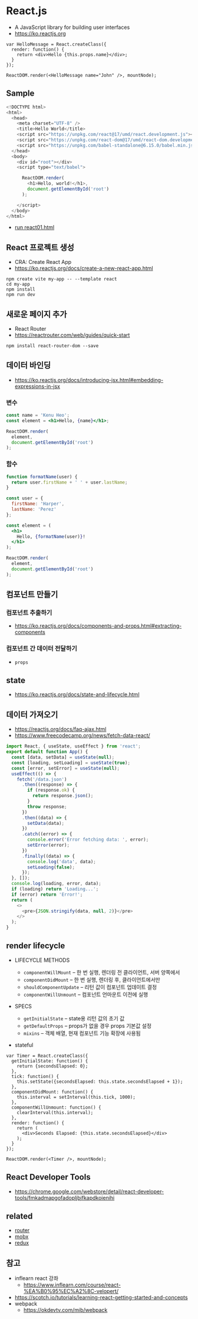 # React.js
- A JavaScript library for building user interfaces
- https://ko.reactjs.org

```
var HelloMessage = React.createClass({
  render: function() {
    return <div>Hello {this.props.name}</div>;
  }
});

ReactDOM.render(<HelloMessage name="John" />, mountNode);
```

## Sample
```javascript
<!DOCTYPE html>
<html>
  <head>
    <meta charset="UTF-8" />
    <title>Hello World</title>
    <script src="https://unpkg.com/react@17/umd/react.development.js"></script>
    <script src="https://unpkg.com/react-dom@17/umd/react-dom.development.js"></script>
    <script src="https://unpkg.com/babel-standalone@6.15.0/babel.min.js"></script>
  </head>
  <body>
    <div id="root"></div>
    <script type="text/babel">

      ReactDOM.render(
        <h1>Hello, world!</h1>,
        document.getElementById('root')
      );

    </script>
  </body>
</html>
```
- [run react01.html](/md/react/react01.html)

## React 프로젝트 생성
- CRA: Create React App
- https://ko.reactjs.org/docs/create-a-new-react-app.html

```
npm create vite my-app -- --template react
cd my-app
npm install
npm run dev
```

## 새로운 페이지 추가
- React Router
- https://reactrouter.com/web/guides/quick-start

```
npm install react-router-dom --save
```

## 데이터 바인딩
- https://ko.reactjs.org/docs/introducing-jsx.html#embedding-expressions-in-jsx

### 변수
```jsx
const name = 'Kenu Heo';
const element = <h1>Hello, {name}</h1>;

ReactDOM.render(
  element,
  document.getElementById('root')
);
```

### 함수
```jsx
function formatName(user) {
  return user.firstName + ' ' + user.lastName;
}

const user = {
  firstName: 'Harper',
  lastName: 'Perez'
};

const element = (
  <h1>
    Hello, {formatName(user)}!
  </h1>
);

ReactDOM.render(
  element,
  document.getElementById('root')
);
```

## 컴포넌트 만들기

### 컴포넌트 추출하기
- https://ko.reactjs.org/docs/components-and-props.html#extracting-components

### 컴포넌트 간 데이터 전달하기
- `props`
## state
- https://ko.reactjs.org/docs/state-and-lifecycle.html

## 데이터 가져오기
- https://reactjs.org/docs/faq-ajax.html
- https://www.freecodecamp.org/news/fetch-data-react/

```js
import React, { useState, useEffect } from 'react';
export default function App() {
  const [data, setData] = useState(null);
  const [loading, setLoading] = useState(true);
  const [error, setError] = useState(null);
  useEffect(() => {
    fetch('/data.json')
      .then((response) => {
        if (response.ok) {
          return response.json();
        }
        throw response;
      })
      .then((data) => {
        setData(data);
      })
      .catch((error) => {
        console.error('Error fetching data: ', error);
        setError(error);
      })
      .finally((data) => {
        console.log('data', data);
        setLoading(false);
      });
  }, []);
  console.log(loading, error, data);
  if (loading) return 'Loading...';
  if (error) return 'Error!';
  return (
    <>
      <pre>{JSON.stringify(data, null, 2)}</pre>
    </>
  );
}
```


## render lifecycle
- LIFECYCLE METHODS
  - `componentWillMount` – 한 번 실행, 렌더링 전 클라이언트, 서버 양쪽에서
  - `componentDidMount` – 한 번 실행, 렌더링 후, 클라이언트에서만
  - `shouldComponentUpdate` – 리턴 값이 컴포넌트 업데이트 결정
  - `componentWillUnmount` – 컴포넌트 언마운트 이전에 실행

- SPECS
  - `getInitialState` – state용 리턴 값의 초기 값
  - `getDefaultProps` – props가 없을 경우 props 기본값 설정
  - `mixins` – 객체 배열, 현재 컴포넌트 기능 확장에 사용됨

- stateful

```
var Timer = React.createClass({
  getInitialState: function() {
    return {secondsElapsed: 0};
  },
  tick: function() {
    this.setState({secondsElapsed: this.state.secondsElapsed + 1});
  },
  componentDidMount: function() {
    this.interval = setInterval(this.tick, 1000);
  },
  componentWillUnmount: function() {
    clearInterval(this.interval);
  },
  render: function() {
    return (
      <div>Seconds Elapsed: {this.state.secondsElapsed}</div>
    );
  }
});

ReactDOM.render(<Timer />, mountNode);
```

## React Developer Tools
- https://chrome.google.com/webstore/detail/react-developer-tools/fmkadmapgofadopljbjfkapdkoienihi

## related
- [router](/mib/react/router)
- [mobx](/mib/react/mobx)
- [redux](/mib/react/redux)

## 참고
- inflearn react 강좌
  - https://www.inflearn.com/course/react-%EA%B0%95%EC%A2%8C-velopert/
- https://scotch.io/tutorials/learning-react-getting-started-and-concepts
- webpack
  - https://okdevtv.com/mib/webpack
